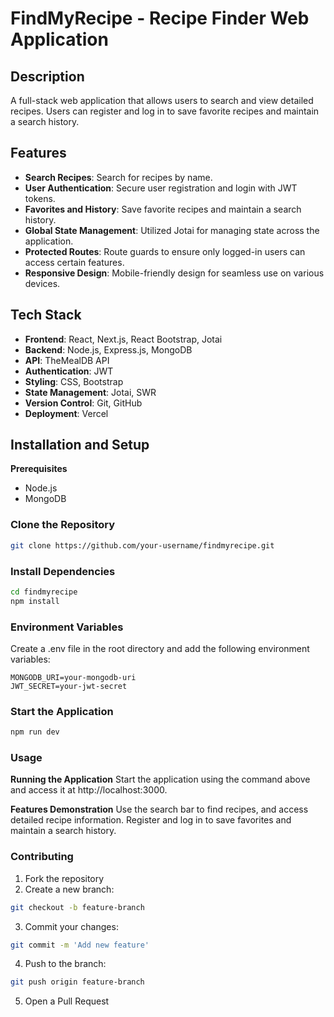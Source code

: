 # FindMyRecipe - Recipe Finder Web Application

## Description
A full-stack web application that allows users to search and view detailed recipes. Users can register and log in to save favorite recipes and maintain a search history.

## Features
- **Search Recipes**: Search for recipes by name.
- **User Authentication**: Secure user registration and login with JWT tokens.
- **Favorites and History**: Save favorite recipes and maintain a search history.
- **Global State Management**: Utilized Jotai for managing state across the application.
- **Protected Routes**: Route guards to ensure only logged-in users can access certain features.
- **Responsive Design**: Mobile-friendly design for seamless use on various devices.

## Tech Stack
- **Frontend**: React, Next.js, React Bootstrap, Jotai
- **Backend**: Node.js, Express.js, MongoDB
- **API**: TheMealDB API
- **Authentication**: JWT
- **Styling**: CSS, Bootstrap
- **State Management**: Jotai, SWR
- **Version Control**: Git, GitHub
- **Deployment**: Vercel

## Installation and Setup

**Prerequisites**
- Node.js
- MongoDB

### Clone the Repository


```sh
git clone https://github.com/your-username/findmyrecipe.git
```
### Install Dependencies
```sh
cd findmyrecipe
npm install
```
### Environment Variables
Create a .env file in the root directory and add the following environment variables:

```env
MONGODB_URI=your-mongodb-uri
JWT_SECRET=your-jwt-secret
```

### Start the Application
```sh
npm run dev
```

### Usage
**Running the Application**
Start the application using the command above and access it at http://localhost:3000.

**Features Demonstration**
Use the search bar to find recipes, and access detailed recipe information.
Register and log in to save favorites and maintain a search history.

### Contributing
1. Fork the repository
2. Create a new branch:
```sh
git checkout -b feature-branch
```
3. Commit your changes:
```sh
git commit -m 'Add new feature'
```
4. Push to the branch:
```sh
git push origin feature-branch
```
5. Open a Pull Request

